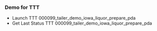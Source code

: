 ### Demo for TTT

- Launch TTT 000099_tailer_demo_iowa_liquor_prepare_pda
- Get Last Status TTT 000099_tailer_demo_iowa_liquor_prepare_pda
